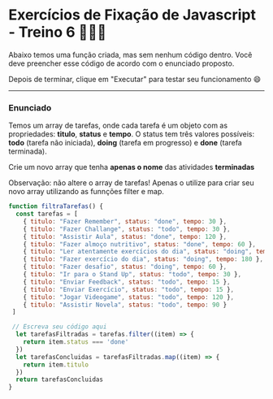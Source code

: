 # Exercícios de Fixação de Javascript - Treino 6 🏋🏽‍♀️

Abaixo temos uma função criada, mas sem nenhum código dentro. Você deve preencher esse código de acordo com o enunciado proposto.

Depois de terminar, clique em "Executar" para testar seu funcionamento 😄

------

### Enunciado

Temos um array de tarefas, onde cada tarefa é um objeto com as propriedades: **titulo**, **status** e **tempo**. O status tem três valores possíveis: **todo** (tarefa não iniciada), **doing** (tarefa em progresso) e **done** (tarefa terminada).

Crie um novo array que tenha **apenas o nome** das atividades **terminadas**

Observação: não altere o array de tarefas! Apenas o utilize para criar seu novo array utilizando as funnções filter e map.



```javascript
function filtraTarefas() {
  const tarefas = [
    { titulo: "Fazer Remember", status: "done", tempo: 30 },
    { titulo: "Fazer Challange", status: "todo", tempo: 30 },
    { titulo: "Assistir Aula", status: "done", tempo: 120 },
    { titulo: "Fazer almoço nutritivo", status: "done", tempo: 60 },
    { titulo: "Ler atentamente exercícios do dia", status: "doing", tempo: 20 },
    { titulo: "Fazer exercício do dia", status: "doing", tempo: 180 },
    { titulo: "Fazer desafio", status: "doing", tempo: 60 },
    { titulo: "Ir para o Stand Up", status: "todo", tempo: 30 },
    { titulo: "Enviar Feedback", status: "todo", tempo: 15 },
    { titulo: "Enviar Exercício", status: "todo", tempo: 15 },
    { titulo: "Jogar Videogame", status: "todo", tempo: 120 },
    { titulo: "Assistir Novela", status: "todo", tempo: 90 }
 ]

 // Escreva seu código aqui
  let tarefasFiltradas = tarefas.filter((item) => {
    return item.status === 'done'
  })
  let tarefasConcluidas = tarefasFiltradas.map((item) => {
    return item.titulo
  })
  return tarefasConcluidas
}
```

